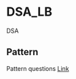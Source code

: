 # DSA_LB
DSA 


## Pattern

Pattern questions [Link](https://drive.google.com/drive/folders/1lB0Ccq_JpdS7j30Kt2UYOYjbuCyvXBne)
